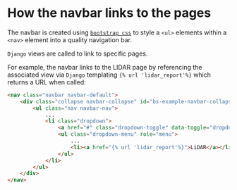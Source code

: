# How the navbar links to the pages

The navbar is created using [`bootstrap css`](https://getbootstrap.com/) to style a `<ul>` elements within a `<nav>` element into a quality navigation bar.

`Django` views are called to link to specific pages.

For example, the navbar links to the LIDAR page by referencing the associated view via `Django` templating `{% url 'lidar_report'%}` which returns a URL when called: 

```html
<nav class="navbar navbar-default">
    <div class="collapse navbar-collapse" id="bs-example-navbar-collapse-1">
        <ul class="nav navbar-nav">
            ...
            <li class="dropdown">
                <a href="#" class="dropdown-toggle" data-toggle="dropdown" role="button" aria-expanded="false">Reports<span class="caret"></span></a>
                <ul class="dropdown-menu" role="menu">
                    ...
                    <li><a href="{% url 'lidar_report'%}">LiDAR</a></li>
                </ul>
            </li>
        </ul>
    </div>
</nav>
```